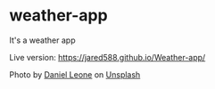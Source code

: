 # weather-app
It's a weather app

Live version: https://jared588.github.io/Weather-app/

Photo by <a href="https://unsplash.com/@danielleone?utm_content=creditCopyText&utm_medium=referral&utm_source=unsplash">Daniel Leone</a> on <a href="https://unsplash.com/photos/silhouette-of-mountains-during-nigh-time-photography-v7daTKlZzaw?utm_content=creditCopyText&utm_medium=referral&utm_source=unsplash">Unsplash</a>
  
